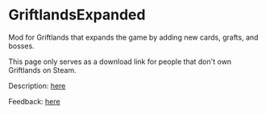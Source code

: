 # GriftlandsExpanded

Mod for Griftlands that expands the game by adding new cards, grafts, and bosses.

This page only serves as a download link for people that don't own Griftlands on Steam.

Description: [here](https://steamcommunity.com/sharedfiles/filedetails/?id=2230568353)

Feedback: [here](https://forums.kleientertainment.com/forums/topic/116914-early-mod-support/)